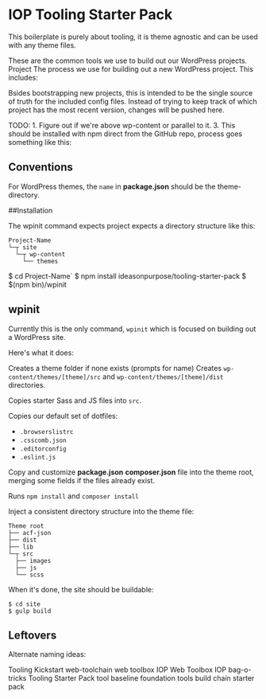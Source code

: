 # IOP Tooling Starter Pack

This boilerplate is purely about tooling, it is theme agnostic and can be used with any theme files.

These are the common tools we use to build out our WordPress projects. Project 
The process we use for building out a new WordPress project. This includes:

Bsides bootstrapping new projects, this is intended to be the single source of truth for the included config files. Instead of trying to keep track of which project has the most recent version, changes will be pushed here.

TODO: 
	1. Figure out if we're above wp-content or parallel to it. 
	3. This should be installed with npm direct from the GitHub repo, process goes something like this:
    
## Conventions
For WordPress themes, the `name` in **package.json** should be the theme-directory. 

##Installation

The wpinit command expects project expects a directory structure like this:

```
Project-Name
└─┬ site
  └─┬ wp-content
    └── themes
```

$ cd Project-Name`
$ npm install ideasonpurpose/tooling-starter-pack
$ $(npm bin)/wpinit

## wpinit

Currently this is the only command, `wpinit` which is focused on building out a WordPress site. 

Here's what it does:

Creates a theme folder if none exists (prompts for name)
Creates `wp-content/themes/[theme]/src` and `wp-content/themes/[theme]/dist` directories.

Copies starter Sass and JS files into `src`.

Copies our default set of dotfiles:

* `.browserslistrc`
* `.csscomb.json`
* `.editorconfig`
* `.eslint.js`

Copy and customize **package.json** **composer.json** file into the theme root, merging some fields if the files already exist. 

Runs `npm install` and `composer install`

Inject a consistent directory structure into the theme file:
    
```
Theme root
├── acf-json
├── dist
├── lib
└─┬ src
  ├── images
  ├── js
  └── scss
```



When it's done, the site should be buildable:
```
$ cd site
$ gulp build
```




## Leftovers

Alternate naming ideas:

Tooling Kickstart
web-toolchain
web toolbox
IOP Web Toolbox
IOP bag-o-tricks
Tooling Starter Pack
tool baseline
foundation tools
build chain starter pack
